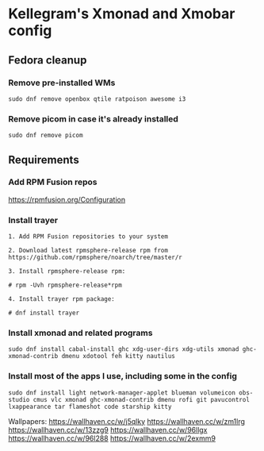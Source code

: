 # Kellegram's Xmonad and Xmobar config

## Fedora cleanup
### Remove pre-installed WMs
    sudo dnf remove openbox qtile ratpoison awesome i3  
### Remove picom in case it's already installed
    sudo dnf remove picom

## Requirements
### Add RPM Fusion repos
https://rpmfusion.org/Configuration

### Install trayer
        

    1. Add RPM Fusion repositories to your system
    
    2. Download latest rpmsphere-release rpm from
    https://github.com/rpmsphere/noarch/tree/master/r

    3. Install rpmsphere-release rpm:

    # rpm -Uvh rpmsphere-release*rpm

    4. Install trayer rpm package:

    # dnf install trayer

### Install xmonad and related programs
    sudo dnf install cabal-install ghc xdg-user-dirs xdg-utils xmonad ghc-xmonad-contrib dmenu xdotool feh kitty nautilus



### Install most of the apps I use, including some in the config
    sudo dnf install light network-manager-applet blueman volumeicon obs-studio cmus vlc xmonad ghc-xmonad-contrib dmenu rofi git pavucontrol lxappearance tar flameshot code starship kitty 





Wallpapers:
https://wallhaven.cc/w/j5qlky
https://wallhaven.cc/w/zm1lrg
https://wallhaven.cc/w/13zzg9
https://wallhaven.cc/w/96llgx
https://wallhaven.cc/w/96l288
https://wallhaven.cc/w/2exmm9
